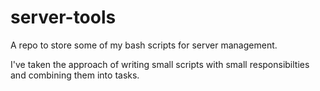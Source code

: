 server-tools
============

A repo to store some of my bash scripts for server management.

I've taken the approach of writing small scripts with small responsibilties and combining them into tasks. 

